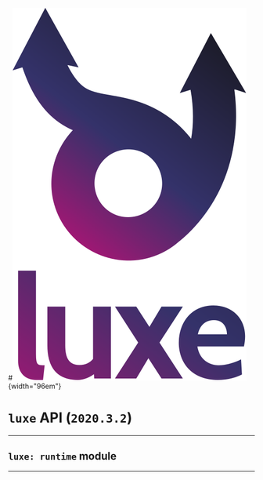 #![](../images/luxe-dark.svg){width="96em"}

# `luxe` API (`2020.3.2`)  


---

## `luxe: runtime` module


---

